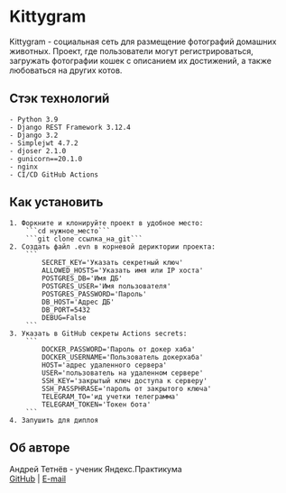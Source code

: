# Kittygram

Kittygram - социальная сеть для размещение фотографий домашних животных.
Проект, где пользователи могут регистрироваться, загружать фотографии кошек с описанием их достижений,
а также любоваться на других котов.

## Стэк технологий

    - Python 3.9
    - Django REST Framework 3.12.4
    - Django 3.2
    - Simplejwt 4.7.2
    - djoser 2.1.0
    - gunicorn==20.1.0
    - nginx
    - CI/CD GitHub Actions

## Как установить

    1. Форкните и клонируйте проект в удобное место:
        ```cd нужное_место```
        ```git clone ссылка_на_git```
    2. Создать файл .evn в корневой дериктории проекта:
        ```
            SECRET_KEY='Указать секретный ключ'
            ALLOWED_HOSTS='Указать имя или IP хоста'
            POSTGRES_DB='Имя ДБ'
            POSTGRES_USER='Имя пользователя'
            POSTGRES_PASSWORD='Пароль'
            DB_HOST='Адрес ДБ'
            DB_PORT=5432
            DEBUG=False
        ```
    3. Указать в GitHub секреты Actions secrets:
        ```
            DOCKER_PASSWORD='Пароль от докер хаба'
            DOCKER_USERNAME='Пользователь докерхаба'
            HOST='адрес удаленного сервера'
            USER='пользователь на удаленном сервере'
            SSH_KEY='закрытый ключ доступа к серверу'
            SSH_PASSPHRASE='пароль от закрытого ключа'
            TELEGRAM_TO='ид учетки телеграмма'
            TELEGRAM_TOKEN='Токен бота'
        ```
    4. Запушить для диплоя

## Об авторе

Андрей Тетнёв - ученик Яндекс.Практикума  
[GitHub](https://github.com/AndrewDevMan/) | [E-mail](mailto:andreytetnev@yandex.ru)

